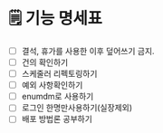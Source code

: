 # 🗒️ 기능 명세표

- [ ] 결석, 휴가를 사용한 이후 덮어쓰기 금지.
- [ ] 건의 확인하기
- [ ] 스케줄러 리펙토링하기
- [ ] 예외 사항확인하기
- [ ] enumdm로 사용하기
- [ ] 로그인 한명만사용하기(실장제외)
- [ ] 배포 방법론 공부하기